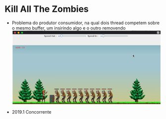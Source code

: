 # Kill All The Zombies

* Problema do produtor consumidor, na qual dois thread competem sobre o mesmo buffer, um insirindo algo e o outro removendo
![Kill all the zombies](https://raw.githubusercontent.com/n0bode/Concorrente/master/ProdutorConsumidor/logo.png)
- 2019.1 Concorrente
